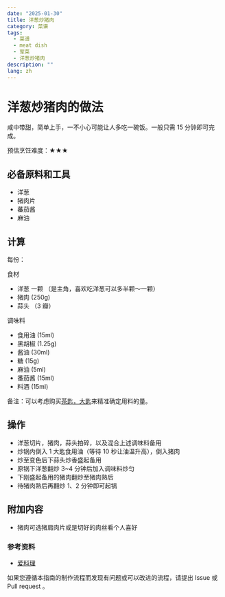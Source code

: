 ```yaml
---
date: "2025-01-30"
title: 洋葱炒猪肉
category: 菜谱
tags:
  - 菜谱
  - meat dish
  - 荤菜
  - 洋葱炒猪肉
description: ""
lang: zh
---
```


# 洋葱炒猪肉的做法

咸中带甜，简单上手，一不小心可能让人多吃一碗饭。一般只需 15 分钟即可完成。

预估烹饪难度：★★★

## 必备原料和工具

- 洋葱
- 猪肉片
- 蕃茄酱
- 麻油

## 计算

每份：

食材

- 洋葱 一颗 （是主角，喜欢吃洋葱可以多半颗～一颗）
- 猪肉 (250g)
- 蒜头 （3 瓣）

调味料

- 食用油 (15ml)
- 黑胡椒 (1.25g)
- 酱油 (30ml)
- 糖 (15g)
- 麻油 (5ml)
- 番茄酱 (15ml)
- 料酒 (15ml)

备注：可以考虑购买[茶匙，大匙](https://www.sohu.com/a/127293243_570657)来精准确定用料的量。

## 操作

- 洋葱切片，猪肉，蒜头拍碎，以及混合上述调味料备用
- 炒锅内倒入 1 大匙食用油（等待 10 秒让油温升高），倒入猪肉
- 炒至变色后下蒜头炒香盛起备用
- 原锅下洋葱翻炒 3~4 分钟后加入调味料炒匀
- 下刚盛起备用的猪肉翻炒至猪肉熟后
- 待猪肉熟后再翻炒 1、2 分钟即可起锅

## 附加内容

- 猪肉可选猪肩肉片或是切好的肉丝看个人喜好

### 参考资料

- [爱料理](https://icook.tw/)

如果您遵循本指南的制作流程而发现有问题或可以改进的流程，请提出 Issue 或 Pull request 。
